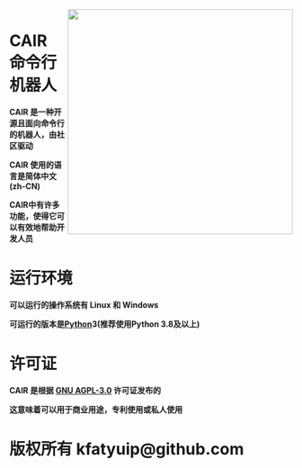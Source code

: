 <img src="https://crdtgzs.coding.net/p/file/d/cair/git/raw/master/logo.png" width="400" align="right">

# CAIR 命令行机器人

__CAIR 是一种开源且面向命令行的机器人，由社区驱动__   

__CAIR 使用的语言是简体中文(zh-CN)__  

__CAIR中有许多功能，使得它可以有效地帮助开发人员__  

# 运行环境

__可以运行的操作系统有 Linux 和 Windows__ 

__可运行的版本是[Python](https://www.python.org/download)3(推荐使用Python 3.8及以上)__  

# 许可证   

__CAIR 是根据 [GNU AGPL-3.0](https://www.gnu.org/licenses/agpl-3.0) 许可证发布的__  

__这意味着可以用于商业用途，专利使用或私人使用__  

# 版权所有 __kfatyuip@github.com__ 
